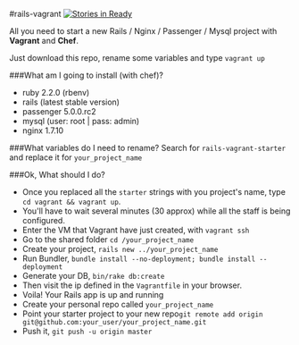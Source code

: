 #rails-vagrant [![Stories in Ready](https://badge.waffle.io/luctus/rails-vagrant-starter.svg)](http://waffle.io/luctus/rails-vagrant-starter)

All you need to start a new Rails / Nginx / Passenger / Mysql project with **Vagrant** and **Chef**.

Just download this repo, rename some variables and type ```vagrant up```

###What am I going to install (with chef)?
- ruby 2.2.0 (rbenv)
- rails (latest stable version)
- passenger 5.0.0.rc2
- mysql (user: root | pass: admin)
- nginx 1.7.10

###What variables do I need to rename?
Search for ```rails-vagrant-starter``` and replace it for ```your_project_name```

###Ok, What should I do?
- Once you replaced all the ```starter``` strings with you project's name, type ```cd vagrant && vagrant up```. 
- You'll have to wait several minutes (30 approx) while all the staff is being configured.
- Enter the VM that Vagrant have just created, with ```vagrant ssh```
- Go to the shared folder ```cd /your_project_name```
- Create your project, ```rails new ../your_project_name```
- Run Bundler, ```bundle install --no-deployment; bundle install --deployment```
- Generate your DB, ```bin/rake db:create```
- Then visit the ip defined in the ```Vagrantfile``` in your browser. 
- Voila! Your Rails app is up and running 
- Create your personal repo called ```your_project_name```
- Point your starter project to your new repo```git remote add origin git@github.com:your_user/your_project_name.git```
- Push it, ```git push -u origin master```




